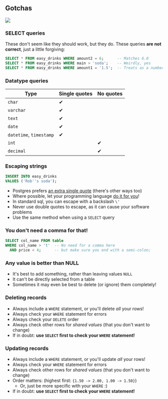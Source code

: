 ## Gotchas

![](./img/gotchas.jpg)

### SELECT queries

These don't seem like they should work, but they do. These queries **are not correct**, just a little forgiving:

```sql
SELECT * FROM easy_drinks WHERE amount2 = 6;      -- Matches 6.0
SELECT * FROM easy_drinks WHERE main > 'soda';    -- Weirdly, yes
SELECT * FROM easy_drinks WHERE amount1 = '1.5';  -- Treats as a number
```

### Datatype queries

| Type                    | Single quotes | No quotes |
| ----------------------- | ------------- | --------- |
| `char`                  | ✔             |           |
| `varchar`               | ✔             |           |
| `text`                  | ✔             |           |
| `date`                  | ✔             |           |
| `datetime`, `timestamp` | ✔             |           |
| `int`                   |               | ✔         |
| `decimal`               |               | ✔         |


### Escaping strings

```sql
INSERT INTO easy_drinks
VALUES ('Rob''s soda');
```

- Postgres prefers [an extra single quote](https://bit.ly/2xqzvKI) (there's other ways too)
- Where possible, let your programming language [do it for you](https://stackoverflow.com/a/12317363)!
- In standard sql, you can escape with a backslash `\'`
- Never use double quotes to escape, as it can cause your software problems
- Use the same method when using a `SELECT` query


### You don't need a comma for that!

```sql
SELECT col_name FROM table
WHERE col_name > 't'  -- No need for a comma here
  AND price < 4;      -- but make sure you end with a semi-colon;
```

### Any value is better than NULL

- It's best to add something, rather than leaving values `NULL`
- It can't be directly selected from a table
- Sometimes it may even be best to delete (or ignore) them completely!

### Deleting records

- Always include a `WHERE` statement, or you'll delete _all_ your rows!
- Always check your `WHERE` statement for errors
- Always check your `DELETE` order
- Always check other rows for _shared values_ (that you don't want to change)
- If in doubt: **use `SELECT` first to check your `WHERE` statement!**


### Updating records

- Always include a `WHERE` statement, or you'll update _all_ your rows!
- Always check your `WHERE` statement for errors
- Always check other rows for _shared values_ (that you don't want to change)
- Order matters: (highest first: `{1.50 -> 2.00, 1.00 -> 1.50}`)
    + Or, just be more specific with your `WHERE` :)
- If in doubt: **use `SELECT` first to check your `WHERE` statement!**
